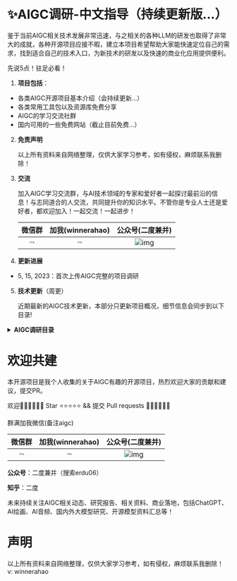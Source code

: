 # ✨AIGC调研-中文指导（持续更新版...）

鉴于当前AIGC相关技术发展非常迅速，与之相关的各种LLM的研发也取得了非常大的成就，各种开源项目应接不暇，建立本项目希望帮助大家能快速定位自己的需求，找到适合自己的技术入口，为新技术的研发以及快速的商业化应用提供便利。



先说5点！驻足必看！

1. **项目包括**：

- 各类AIGC开源项目基本介绍（会持续更新...）
- 各类常用工具包以及资源库免费分享
- AIGC的学习交流社群
- 国内可用的一些免费网站（截止目前免费...）

2. **免责声明**

   以上所有资料来自网络整理，仅供大家学习参考，如有侵权，麻烦联系我删除！

3. **交流**

   加入AIGC学习交流群，与AI技术领域的专家和爱好者一起探讨最前沿的信息！与志同道合的人交流，共同提升你的知识水平。不管你是专业人士还是爱好者，都欢迎加入！一起交流！一起进步！
   
   |                            微信群                            |                       加我(winnerahao)                       |                       公众号(二度兼并)                       |
   | :----------------------------------------------------------: | :----------------------------------------------------------: | :----------------------------------------------------------: |
   | <img src="file://C:\Users\Mi\Desktop\123\微信图片_20230515182145.jpg?lastModify=1684148008?lastModify=1684148573" alt="img" style="zoom:25%;" /> | <img src="file://C:\Users\Mi\Desktop\123\微信图片_20230515182151.jpg?lastModify=1684148008?lastModify=1684148573" alt="img" style="zoom:25%;" /> | ![img](file://C:/Users/Mi/Desktop/123/qrcode_for_gh_7072b1bfd797_258.jpg?lastModify=1684148008?lastModify=1684148573) |

4. **更新进展**

- 5, 15, 2023：首次上传AIGC完整的项目调研

5. **技术更新**（周更）

   近期最新的AIGC技术更新，本部分只更新项目概况，细节信息会同步到以下目录!



<details>
<summary><b>AIGC调研目录</b></summary>

# # 文本交互类

**ChatGPT**

介绍：ChatGPT是一个基于大规模预训练语言模型的对话系统，由OpenAI开发。核心技术是GPT（Generative Pre-trained Transformer）模型，是一种基于深度学习的自然语言处理技术。GPT模型采用Transformer架构，利用无监督学习从大规模语料库中学习语言知识，具有强大的语言理解和生成能力。ChatGPT将GPT模型应用于对话生成，可以进行自然流畅的对话，具有人类般的语言交互能力，本质上是一个聊天工具。

原文链接：https://blog.csdn.net/Allenzyg/article/details/129684800

项目地址：https://chat.openai.com/chat

**JARVIS**

介绍：综合性模型，多任务拆解执行后反馈。引入了一个协作系统，该系统由作为控制器的 LLM和作为协作执行者的众多专家模型组成（来自官方）。工作流程包括四个阶段：

1. 任务规划：使用ChatGPT分析用户的请求，了解他们的意图，并将其拆解成可能的可解决任务。
2. 模型选择：为解决计划任务，ChatGPT 根据描述选择托管在 Hugging Face 上的专家模型。
3. 任务执行：调用并执行每个选定的模型，并将结果返回给 ChatGPT。
4. 响应生成: 最后使用ChatGPT整合所有模型的预测，生成反馈响应。

项目地址：https://github.com/microsoft/JARVIS

**AutoGPT**

介绍：综合性模型，多任务拆解执行后反馈。Auto-GPT是一个实验性开源应用程序，展示了GPT-4语言模型的功能。该程序由GPT-4驱动，将LLM的“思想”链接在一起，以自主实现所设定的任何目标。作为GPT-4完全自主运行的首批示例之一，Auto-GPT 突破了AI的可能性界限。项目起源于AgentGPT。主要为国内用户提供人性化的功能、界面和各种部署方案，帮助大家搭建属于自己的“AutoGPT”网站。

项目地址：https://github.com/Significant-Gravitas/Auto-GPT

**变色龙LLM**

介绍：综合类模型，Chameleon是一种即插即用的组合推理框架，可使用各种类型的工具增强 LLM。Chameleon综合程序以组成各种工具，包括 LLM 模型、现成的视觉模型、网络搜索引擎、Python 函数和根据用户兴趣定制的基于规则的模块。Chameleon建立在 LLM 之上作为自然语言规划器，推断出适当的工具序列来组合和执行以生成最终响应。

项目地址：https://github.com/lupantech/chameleon-llm

**Multi-GPT**

介绍：综合类模型，多个协作的ExpertGPT执行一个任何，获得综合输出

项目地址：https://github.com/rumpfmax/Multi-GPT

**LLaMA系列**

介绍：Meta开源的大模型系列 [LLaMA](http://mp.weixin.qq.com/s?__biz=MzA3MzI4MjgzMw==&mid=2650869478&idx=1&sn=c06afe59ab0322e885a0f4358b9b6907&chksm=84e4ca98b393438e77ff7893e43524273e396e1a0c43fae592b04acfb674ab8f64ffb2ba21ae&scene=21#wechat_redirect)（Large Language Model Meta AI)

项目地址：https://github.com/facebookresearch/llama

项目扩展：

https://github.com/nebuly-ai/nebullvm/tree/main/apps/accelerate/chatllama

https://github.com/tatsu-lab/stanford_alpaca

https://github.com/haotian-liu/LLaVA

**ChatGPT 桌面应用程序（Mac、Windows 和 Linux）**

项目地址：https://github.com/lencx/ChatGPT

Reverse Engineered ChatGPT API by OpenAI（无法魔法的请留步了解）

介绍：OpenAI 的逆向工程 ChatGPT API，可扩展为聊天机器人等

项目地址：https://github.com/acheong08/ChatGPT

**AgentGPT**

介绍：AgentGPT允许配置和部署自治 AI 代理。为自己的自定义 AI 命名，让它开始任何可以想象的目标。它将尝试通过思考要完成的任务、执行任务并从结果中学习来实现目标。支持在浏览器中组装、配置和部署自主 AI 代理

项目地址：https://github.com/reworkd/AgentGPT

项目扩展：https://github.com/Dogtiti/AutoGPT-Next-Web

**StableLM**

介绍：Stable Diffusion公司提出的交互工具，对标ChatGPT

项目地址：https://github.com/Stability-AI/StableLM

Demo: https://huggingface.co/spaces/stabilityai/stablelm-tuned-alpha-chat

**逆向New bing**

https://github.com/acheong08/EdgeGPT

**OneGPT-GPT聚合版**

介绍：聚合ChatGPT官方版、ChatGPT免费版、文心一言、POE、chat chat等多个平台

项目地址：https://github.com/1595901624/gpt-aggregated-edition

**LocalAI**

介绍：LocalAI是一种直接的替代 API，与 OpenAI 兼容，用于本地 CPU 推理，基于llama.cpp、gpt4all和ggml，包括支持 GPT4ALL-J，它是 Apache 2.0 许可的，可用于商业目的。

项目地址：https://github.com/go-skynet/LocalAI

**GPT4Free**

介绍：提供反向工程的第三方API（针对GPT，魔法的朋友驻足了解）

项目地址：

https://github.com/xtekky/gpt4free

https://github.com/xiangsx/gpt4free-ts

**ChatRWKV**

介绍：ChatRWKV 类似于 ChatGPT，但由 RWKV（100% RNN）语言模型提供支持，并且是开源的。

项目地址：https://github.com/BlinkDL/ChatRWKV

https://github.com/togethercomputer/OpenChatKit

**OpenChatKit** 

介绍：OpenChatKit 提供了一个强大的开源基础，可以为各种应用程序创建专用和通用聊天机器人。该套件包括一个指令调整的语言模型、一个调节模型和一个可扩展的检索系统，用于包含来自自定义存储库的最新响应。OpenChatKit 是在 OIG-43M 训练数据集上训练的，该数据集是 Together、LAION 和 Ontocord.ai 三者的联合。

项目地址：https://github.com/togethercomputer/OpenChatKit

**Open-Assistant**

介绍：Open Assistant 是一个旨在让每个人都能访问基于聊天的大型语言模型的项目。项目作者计划收集高质量人工生成指令执行样本（指示 + 响应），目标大于 50k。对于收集到的每个指示，他们将采样多个补全结果。接下来进入基于指示和奖励模型的 RLHF 训练阶段

项目地址：https://github.com/LAION-AI/Open-Assistant

基于ChatGPT的相关扩展项目

GPT4all：https://github.com/nomic-ai/gpt4all

GPT4all-ui：https://github.com/nomic-ai/gpt4all-ui

部署私人 ChatGPT 网页应用：https://github.com/Yidadaa/ChatGPT-Next-Web

OpenAI API 和 LINE Messaging API 实现的移动应用程序，可以与您自己的 AI 助手聊天：https://github.com/memochou1993/gpt-ai-assistant

**Wenda**

介绍：一个大规模语言模型调用平台，一个LLM调用平台。旨在通过使用为小模型外挂知识库查找的方式，实现近似于大模型的生成能力。目前支持模型：chatGLM-6B、chatRWKV、chatYuan、llama系列。

项目地址：https://github.com/l15y/wenda

**LoopGPT（基于AutoGPT）**

介绍：模块化的 Auto-GPT 框架，作为一个合适的 python 包，在编写时考虑了模块化和可扩展性。“即插即用”API - 可扩展和模块化的“Pythonic”框架，而不仅仅是一个命令行工具。轻松添加新功能、集成和自定义代理功能，全部来自 python 代码，没有讨厌的配置文件！GPT 3.5 友好- 对于那些还没有 GPT-4 访问权限的人来说，结果比 Auto-GPT 更好！最小的提示开销- 每个标记都很重要。我们一直致力于以尽可能少的代币数量获得最佳结果。Human in the Loop - 能够通过人类反馈“纠正”误入歧途的代理人。全状态序列化——从你离开的地方继续；可以将代理的完整状态，包括内存和其工具的状态保存到文件或 python 对象中。无需外部数据库或矢量存储（但仍受支持）！

项目地址：https://github.com/farizrahman4u/loopgpt

**TextGen**

介绍：textgen实现了多种文本生成模型，包括：LLAMA、ChatGLM、UDA、GPT2、Seq2Seq、BART、T5、SongNet等模型，开箱即用。

项目地址：https://github.com/shibing624/textgen

**chatGPT Box**

介绍：基于ChatGPT的各种使用，第三方部署

项目地址：https://github.com/josStorer/chatGPTBox

**PyChatGPT**

介绍：会话保存，自动抓取Access Token等，详见Github

项目地址：https://github.com/rawandahmad698/PyChatGPT

**ChatGPT Shortcut**

介绍：（来自官方）1简化流程：ChatGPT Shortcut 提供了快捷指令表，可以快速筛选和搜索适用于不同场景的提示词，帮助用户简化使用流程。2提高生产力：通过使用优化过的提示词，用户可以获得更加准确、有用的回复，从而提高生产力。3适合初学者：即使是初学者，只需复制提示词，稍加修改后发送给 ChatGPT，就能获得指定输出。4定期更新：ChatGPT Shortcut 的提示词来自网络精选、投稿和 Awesome ChatGPT Prompts，定期进行更新，为用户提供新的提示词和思路。5中文优化：虽然提示词仍然使用英文，但提供了中文翻译，支持默认中文回复，方便中文用户理解和使用

项目地址：https://github.com/rockbenben/ChatGPT-Shortcut

**GPT2 for Chinese chitchat**

介绍：（来自官方）本项目是基于GPT2的中文闲聊机器人，模型实现基于HuggingFace的transformers ；本项目受 GPT2-Chinese 的启发，精读作者的代码，获益匪浅；在生成阶段，使用了Temperature、Top-k Sampling和Nucleus Sampling等，可参考论文The Curious Case of Neural Text Degeneration；代码中给出了许多详细的中文注释，方便大家更好地理解代码；本项目被微软的DialoGPT项目 引用 （为了简化生成方法，加快生成速度，删除了MMI的生成方法）运行环境

项目地址：https://github.com/yangjianxin1/GPT2-chitchat

**百度：文心一言**

https://yiyan.baidu.com/welcome

**阿里：通义千问**

https://tongyi.aliyun.com/

**清华：ChatGLM-6B**

https://github.com/THUDM/ChatGLM-6B

**其他：**

**（1）GLM**

介绍：GLM 是一种使用自回归填空目标进行预训练的通用语言模型，可以针对各种自然语言理解和生成任务进行微调

项目地址：https://github.com/THUDM/GLM

**GLM-130B**

介绍：GLM-130B：一个开放的双语预训练模型。GLM-130B 是一个开放的双语（英汉）双向密集模型，具有 1300 亿个参数，使用通用语言模型（GLM）的算法进行预训练。它旨在支持单台A100（40G * 8）或V100（32G * 8）服务器上具有130B参数的推理任务。通过 INT4 量化，硬件要求可以进一步降低到具有 4 * RTX 3090（24G）的单个服务器，而性能几乎没有下降。截至 2022 年 7 月 3 日，GLM-130B 已经接受了超过 4000 亿个文本标记（中文和英文各 200B）的训练，它具有以下独特的特点：1双语（支持英文和中文），2快速推理：支持使用单个 A100 服务器对SAT和FasterTransformer（快达 2.5 倍）进行快速推理。3可重现性：所有结果（30 多个任务）都可以使用开源代码和模型检查点轻松重现。4跨平台：支持在NVIDIA、Hygon DCU、Ascend 910、Sunway（即将发布）上的训练和推理。

项目地址：https://github.com/THUDM/GLM-130B

**Visual OpenLLM**

介绍：一种基于开源模型, 已交互方式连接不同视觉模型的开源工具。基于 ChatGLM + Visual ChatGPT + Stable Diffusion 或者 开源版的"文心一言"

项目地址：https://github.com/visual-openllm/visual-openllm

**昆仑天宫**

https://github.com/haotian-liu/LLaVA

**复旦：MOSS**

https://github.com/OpenLMLab/MOSS

**与 Github-Repo 聊天**

介绍：此存储库包含两个 Python 脚本，演示如何使用 Streamlit、OpenAI GPT-3.5-turbo 和 Activeloop 的 Deep Lake 创建聊天机器人。聊天机器人搜索存储在 Deep Lake 中的数据集以查找相关信息，并根据用户的输入生成响应。

项目地址：https://github.com/peterw/Chat-with-Github-Repo

**ThinkGPT**

介绍：ThinkGPT 是一个 Python 库，旨在为大型语言模型 (LLM) 实施思想链，促使模型思考、推理和创建生成代理。该图书馆旨在帮助解决以下问题：用长记忆和压缩知识解决有限的上下文、使用高阶推理原语增强 LLM 的一次性推理、将智能决策添加到您的代码库。（来自官方）

项目地址：https://github.com/alaeddine-13/thinkgpt

**MiniAGI**

介绍：迷你通用人工智能，MiniAGI 是一种简单有效的自治代理，兼容 GPT-3.5-Turbo 和 GPT-4。它结合了强大的提示、最少的工具集和短期记忆（思想链）。

项目地址：https://github.com/muellerberndt/mini-agi

**FastChat**

介绍：一个用于训练、服务和评估基于大型语言模型的聊天机器人的开放平台。

项目地址：https://github.com/lm-sys/FastChat

中文LLaMA&Alpaca大模型

介绍：本项目开源了中文LLaMA模型和指令精调的Alpaca大模型。这些模型在原版LLaMA的基础上扩充了中文词表并使用了中文数据进行二次预训练，进一步提升了中文基础语义理解能力。同时，中文Alpaca模型进一步使用了中文指令数据进行精调，显著提升了模型对指令的理解和执行能力。

项目地址：https://github.com/ymcui/Chinese-LLaMA-Alpaca

**Chat Chat**

介绍：Chat Chat 解锁您的下一级 AI 对话体验。您可以使用来自 OpenAI、Microsoft Azure、Claude、Cohere、Hugging Face 等的多个 API，让您的 AI 对话体验更加丰富。

项目地址：https://github.com/okisdev/ChatChat

**OP Vault**

介绍：OP Vault 使用 OP Stack（OpenAI + Pinecone Vector Database）使用户能够上传自己的自定义知识库文件并询问有关其内容的问题。

项目地址：https://github.com/pashpashpash/vault-ai

**privateGPT**

介绍：使用 LLM 的强大功能，无需互联网连接就可以对您的文档提出问题。100% 私有，任何时候都没有数据离开您的执行环境。您可以在没有互联网连接的情况下提取文档和提问！

项目地址：https://github.com/imartinez/privateGPT

**ImageBind-综合类**

介绍：mageBind 学习跨六种不同模态的联合嵌入——图像、文本、音频、深度、热和 IMU 数据。它支持“开箱即用”的新型紧急应用程序，包括跨模态检索、使用算术组合模态、跨模态检测和生成。

项目地址：https://github.com/facebookresearch/ImageBind



# 图像生成类

**Midjourney（未开源，付费）**

介绍：Midjourney是一款AI制图工具，只要关键字，就能透过AI算法生成相对应的图片，只需要不到一分钟。可以选择不同画家的艺术风格，例如安迪华荷、达芬奇、达利和毕加索等，还能识别特定镜头或摄影术语（来自百度）。

官方地址：

https://www.midjourney.org/

https://www.midjourney.com/

项目扩展：（可参考）

https://github.com/willwulfken/MidJourney-Styles-and-Keywords-Reference

**Stable Diffusion**

项目地址：

https://github.com/Stability-AI/stablediffusion

https://github.com/CompVis/stable-diffusion

https://github.com/AUTOMATIC1111/stable-diffusion-webui

**DeepFloyd IF（SD）**

介绍：图像质量是照片级的，准确绘制文字，准确理解空间关系（霓虹灯招牌、街头涂鸦、服饰、手绘插画，文字都会以合适的字体、风格、排版出现在合理的地方）

项目地址：https://github.com/deep-floyd/IF

其他介绍：

https://mp.weixin.qq.com/s/_pwBD4-wLA9zNHBpD6WdNg

https://mp.weixin.qq.com/s/h39ZjVg_9XA8jl3fIIAEfg

**Lama-cleaner**

介绍：免费开源图像修复工具，可用于修图、P图等应用场景

项目地址：https://github.com/Sanster/lama-cleaner

**ImageAIry（基于SD）**

介绍：**人工智能想象的图像**

项目地址：https://github.com/brycedrennan/imaginAIry

**Stable-2D（基于SD）**

介绍：由文本生成3D立体图

项目介绍：https://github.com/ashawkey/stable-dreamfusion

**Stable-infinity（基于SD）**

介绍：在无限画布上使用基于SD的技术进行Outpainting

项目地址：https://github.com/lkwq007/stablediffusion-infinity

**Denoise-Diffusion（基于SD）**

介绍：基于Pytorch的去噪模型的实现。它使用去噪分数匹配来估计数据分布的梯度，然后使用 Langevin采样从真实分布中采样，生成噪点图像

项目地址：https://github.com/lucidrains/denoising-diffusion-pytorch

**SadTalker（基于SD）**

介绍：生成脸部说话动图

项目地址：https://github.com/Winfredy/SadTalker

官方文档：https://sadtalker.github.io/

**图像分割**

介绍：分割任何东西满足图像修复

项目地址：https://github.com/geekyutao/Inpaint-Anything

**图像分割 Segment Anything Model**

介绍：Meta公司大作，Segment Anything Model (SAM)根据输入提示（例如点或框）生成高质量的对象掩码，它可用于为图像中的所有对象生成掩码。它已经在1100 万张图像和 11 亿个掩码的数据集上进行了训练，并且在各种分割任务上具有很强的零样本性能。

项目地址：https://github.com/facebookresearch/segment-anything

**视频分割**

介绍：Track-Anything是一种灵活的交互式视频对象跟踪和分割工具。它是在Segment Anything 的基础上开发的，可以指定任何东西来跟踪和仅通过用户点击进行分割。在跟踪过程中，用户可以灵活地改变他们想要跟踪的对象，或者在有歧义的情况下更正感兴趣的区域。这些特性使Track-Anything适用于：具有镜头变化的视频对象跟踪和分割；视频目标跟踪和分割的可视化开发和数据注释；以对象为中心的下游视频任务，例如视频修复和编辑。

项目地址：https://github.com/gaomingqi/Track-Anything

**风格变换**

介绍：为图像进行风格迁移，变化背景、房屋设计、摄影摄像、影视制作、广告设计

项目地址1：https://github.com/lllyasviel/ControlNet-v1-1-nightly

项目地址2：https://github.com/lllyasviel/ControlNet

**文本生成视频**

https://github.com/Picsart-AI-Research/Text2Video-Zero

**Easy Diffusion 2.5**

介绍：在您的计算机上安装和使用Stable Diffusion 的最简单方法。支持：Windows、Linux、MacOS

项目地址：https://github.com/cmdr2/stable-diffusion-ui

**图像分割、视频分割**

**SEEM: Segment Everything Everywhere All at Once**

介绍：我们介绍了SEEM ，它可以在任何地方用多模式提示同时分割E和E。SEEM 允许用户使用不同类型的提示轻松分割图像，包括视觉提示（点、标记、框、涂鸦和图像片段）和语言提示（文本和音频）等。它还可以与提示的任意组合一起工作或概括自定义提示！

特点：

- **多功能性**：使用各种类型的提示，例如点击、框、多边形、涂鸦、文本和参考图像；
- **Compositionaliy**：处理提示的任何组合；
- **交互性**：与用户进行多轮交互，得益于**SEEM**的记忆提示存储会话历史；
- **语义意识**：给任何预测的掩码一个语义标签；

项目地址：https://github.com/UX-Decoder/Segment-Everything-Everywhere-All-At-Once

**Scribble Diffusion**

介绍：根据涂鸦生成图片

项目地址：

https://scribblediffusion.com/

https://github.com/miguelgargallo/scribblediffusion

**移除背景（图片、视频）**

介绍：BackgroundRemover 是一个命令行工具，用于从图像和视频中删除背景

项目地址：https://github.com/nadermx/backgroundremover

**Personalize Segment Anything with 1 Shot in 10 Seconds**

介绍：分割、背景迁移，个性化分割

项目地址：https://github.com/ZrrSkywalker/Personalize-SAM



# 视频生成类

**Stable Diffusion Videos（基于SD）**

介绍：基于prompt生成视频或带有背景音乐的视频

项目地址：https://github.com/nateraw/stable-diffusion-videos

**Motion-Diffusion（基于SD）**

介绍：人体运动、肢体动作生成

https://github.com/GuyTevet/motion-diffusion-model

**Tune-A-Video**

介绍：给定一个视频-文本对作为输入，Tune-A-Video 微调预训练的文本到图像扩散模型以生成文本到视频

项目地址：https://github.com/showlab/Tune-A-Video

**Text2Video（未开源）**

介绍：英伟达的Video生成

https://research.nvidia.com/labs/toronto-ai/VideoLDM/

**Open Chat Video Editor**

介绍：Open Chat Video Editor是开源的短视频生成和编辑工具

项目地址：https://github.com/SCUTlihaoyu/open-chat-video-editor



# 代码生成类

**CodeGeeX**

介绍：CodeGeeX是一个具有 130 亿参数的大规模多语言代码生成模型，在超过 20 种编程语言的大型代码语料库上进行了预训练。

特点：

- 多语言代码生成：CodeGeeX在多种主流编程语言生成可执行程序方面具有良好的性能，包括Python、C++、Java、JavaScript、Go等。
- 跨语言代码翻译：CodeGeeX 支持不同语言之间的代码片段翻译。只需单击一下，CodeGeeX 就可以将程序高精度地转换为任何预期的语言。
- 可定制的编程助手：CodeGeeX 可在 VS Code 扩展市场中免费获得。支持代码补全、解释、总结等功能，为用户提供更好的编码体验。
- 开源和跨平台：所有代码和模型权重都可公开用于研究目的。CodeGeeX 同时支持 Ascend 和 NVIDIA 平台。它支持在单个 Ascend 910、NVIDIA V100 或 A100 中进行推理

项目地址：https://github.com/THUDM/CodeGeeX/blob/main/README_zh.md

**代码搜索引擎**

介绍：bloop 是一个代码搜索引擎，它使用 GPT-4 来回答有关您的代码的问题。使用自然语言、正则表达式和过滤查询搜索本地和远程存储库

项目地址：https://github.com/BloopAI/bloop

**CodeGen**

介绍：一个用于多轮程序综合代码的开放式大型语言模型

项目地址：https://github.com/salesforce/CodeGen

**Fauxpilot**

介绍：这是构建本地托管替代GitHub Copilot的尝试。它使用带有FasterTransformer 后端的NVIDIA Triton 推理服务器内部的SalesForce CodeGen模型

项目地址：https://github.com/fauxpilot/fauxpilot

**Ghostwriter（付费）**

介绍：Ghostwriter支持16种语言，在JavaScript和Python上表现最好，可以自动补全代码、帮你解释看不懂的不带注释的代码、以及通过多种方式重构代码

项目地址：https://github.com/KDE/ghostwriter

**AutoPR**

介绍：AutoPR 自主编写拉取请求以响应 ChatGPT 的问题。使用Guardrails和Langchain构建。AutoPR通过添加包含问题的标签触发，AutoPR 将：计划修复、写代码、推送一个分支、打开拉取请求

项目地址：https://github.com/irgolic/AutoPR

**FigmaChain**

介绍：FigmaChain 是一组基于 Figma 设计生成 HTML/CSS 代码的 Python 脚本。使用 OpenAI 的 GPT-3 模型，FigmaChain 使开发人员能够从 Figma 设计输入快速生成 HTML/CSS 代码。它还包括用于交互式代码生成的基于 Streamlit 的聊天机器人界面。

项目地址：https://github.com/cirediatpl/FigmaChain

**Satrcoder**

介绍：StarCoder 是一种在源代码和自然语言文本上训练的语言模型 (LM)。它的训练数据包含 80 多种不同的编程语言以及从 github 问题和提交以及笔记本中提取的文本。这个存储库展示了我们如何获得这个 LM 功能的概览。

项目地址：https://github.com/bigcode-project/starcoder



# 音频生成类

**AudioGPT**

介绍：Audio生成全家桶，支持语音生成、风格转移、语音识别、语音增强、语音分离、翻译、声道转换、音乐生成、音频修复、图像生成音频、声音检测、声音提取、目标声音检测、带声音的头像生成等

项目地址：https://github.com/AIGC-Audio/AudioGPT

**AudioLDM**

介绍：生成语音、音效、音乐等。

当前支持：文本到音频生成、音频到音频生成、文本描述生成音频（使用文本描述将音频的声音传输到另一个音频）

项目地址：https://github.com/haoheliu/AudioLDM

**MusicLM（Google，暂未开源）**

介绍：音乐生成

Google examples：https://google-research.github.io/seanet/musiclm/examples/

项目扩展：

https://github.com/lucidrains/musiclm-pytorch

https://github.com/zhvng/open-musiclm

**Riffusion（基于SD）**

介绍：一个具有稳定扩散的实时音乐和音频生成库

项目地址：

https://github.com/riffusion/riffusion

https://github.com/riffusion/riffusion-app

**Bark**

介绍：文本到音频模型。Bark 可以生成高度逼真的多语言语音以及其他音频 - 包括音乐、背景噪音和简单的音效。该模型还可以产生非语言交流，如大笑、叹息和哭泣。

项目地址：https://github.com/suno-ai/bark

**Whisper JAX**

介绍：Whisper是OpenAI在2022年9月份开源的自动语音识别模型。官方宣传其英语的识别水平与人类接近

项目地址：https://github.com/sanchit-gandhi/whisper-jax

**歌声转换 SoftVC VITS Singing Voice Conversion**

介绍：声音转换

项目地址：https://github.com/svc-develop-team/so-vits-svc

**AudioLM**

介绍：在 Pytorch 中实现AudioLM，一种来自 Google Research 的音频生成语言建模方法

项目地址：https://github.com/lucidrains/audiolm-pytorch

**Retrieval-based-Voice-Conversion-WebUI**

介绍：一个基于VITS的简单易用的语音转换（变声器）框架

项目地址：https://github.com/RVC-Project/Retrieval-based-Voice-Conversion-WebUI



# 学术优化类

**ChatGPT Academic**

介绍：基于ChatGPT的学术优化扩展，支持各种你想不到的学术优化功能

项目地址：https://github.com/binary-husky/chatgpt_academic

**pdfGPT**

介绍：基于pdf文件进行文本对话，可进行文档总结、分析等功能

项目地址：https://github.com/bhaskatripathi/pdfGPT

**GPT4-PDF**

介绍：使用新的 GPT-4 api 为多个大型 PDF 文件构建一个 chatGPT 聊天机器人

项目地址：https://github.com/mayooear/gpt4-pdf-chatbot-langchain

**Chart-GPT**

介绍：在几秒钟内将文本转换为漂亮的图表

项目地址：https://github.com/whoiskatrin/chart-gpt



# 视觉理解类

**Image2Text**

介绍：通过理解图片生成文本

项目地址：https://github.com/microsoft/GenerativeImage2Text

**Ask-Anything**

介绍：图片、视频聊天工具，理解图片、视频内容，进行聊天。支持：ChatGPT、MOSS、StableLM、MiniGPT-4

项目地址：https://github.com/OpenGVLab/Ask-Anything

**Visual-ChatGPT**

介绍：语音问答、视觉理解、生成图片、图片修改等

项目地址：https://github.com/wxj630/visual-chatgpt-zh

**MiniGPT-4**

介绍：Vicuna-7B 对齐的预训练MiniGPT-4，实现图片理解

项目地址：https://github.com/Vision-CAIR/MiniGPT-4

其他：https://github.com/RiseInRose/MiniGPT-4-ZH



# 算法优化类

**微软DeepSpeed**

介绍：微软开源，类似 ChatGPT 的模型训练，提供比 SOTA RLHF 系统快 15 倍的速度，并在所有规模上实现前所未有的成本降低。

项目地址：https://github.com/microsoft/DeepSpeed

**PaLM-rlhf-pytorch**

介绍：模型优化训练，PaLM 架构之上实现 RLHF（人类反馈的强化学习），它基本上是使用 PaLM 的 ChatGPT

项目地址：https://github.com/lucidrains/PaLM-rlhf-pytorch

**Dreambooth on Stable Diffusion**

项目地址：https://github.com/XavierXiao/Dreambooth-Stable-Diffusion

**HCP-diffusion**

介绍：HCP-Diffusion是一个基于diffusers的stable diffusion模型训练工具箱。

项目地址：https://github.com/7eu7d7/HCP-Diffusion

**ChatGLM-6B相关Finetune**

**ChatGLM-finetune-LoRA**：https://github.com/lich99/ChatGLM-finetune-LoRA

https://github.com/liangwq/Chatglm_lora_multi-gpu

https://github.com/hikariming/alpaca_chinese_dataset

https://github.com/shibing624/lmft

https://github.com/27182812/ChatGLM-LLaMA-chinese-insturct

https://github.com/thinksoso/ChatGLM-Instruct-Tuning

https://github.com/chenyiwan/chatglm-6b-fine-tuning

https://github.com/xyliu-uir/ChatGLM_LoRA_zh

https://github.com/morning-hao/Chatgpt-Custom

https://github.com/hiyouga/ChatGLM-Efficient-Tuning

https://github.com/zhangnn520/znn_chatglm

**Baize**

介绍：Baize 是一种使用LoRA训练的开源聊天模型。它使用让 ChatGPT 与自身聊天生成的 100k 对话。我们还使用 Alpaca 的数据来提高其性能。已经发布了 7B、13B 和 30B 型号

项目地址：https://github.com/project-baize/baize-chatbot

**Linly**

介绍：本项目向社区提供中文对话模型 Linly-ChatFlow 、中文基础模型 Linly-Chinese-LLaMA 及其训练数据。 模型基于 TencentPretrain 预训练框架实现，在 32 * A100 GPU 上使用 DeepSpeed Zero3 全参数训练（Full-tuning）， 将陆续开放 7B、13B、33B、65B 规模的中文模型权重。

项目地址：https://github.com/CVI-SZU/Linly

**Alpaca-LoRA**

介绍：该存储库包含使用低秩适应 (LoRA)重现斯坦福羊驼结果的代码。我们提供了一个质量相似的 Instruct 模型，可以在 Raspberry Pi 上运行（用于研究）。

项目地址：https://github.com/tloen/alpaca-lora

**Llama.cpp**

介绍：纯C/C++中LLaMA模型的推断

项目地址：https://github.com/ggerganov/llama.cpp

**llm-foundry**

介绍：此存储库包含用于训练、微调、评估和部署 LLM 的代码，以便使用 Composer 和 MosaicML 平台进行推理。该代码库旨在易于使用、高效和灵活，旨在实现对最新技术的快速试验。

项目地址：https://github.com/mosaicml/llm-foundry

**中文版-小羊驼**

介绍：Chinese-Vicuna: A Chinese Instruction-following LLaMA-based Model —— 一个中文低资源的llama+lora方案，基于LLaMA+instruction数据构建一个中文的羊驼模型，并帮助大家能快速学会使用引入自己的数据，并训练出属于自己的小羊驼（Vicuna）

项目地址：https://github.com/Facico/Chinese-Vicuna

**Dromedary**

介绍：Dromedary 是一种开源的自对齐语言模型，经过最少的人工监督训练。

项目地址：https://github.com/IBM/Dromedary



# 个人应用类

**基于ChatGPT(gpt-3.5/4.0)、GPT-3.0、New Bing、Google Bard部署各种平台：终端、Web、微信、订阅号、服务号、企业微信、Telegram、QQ、钉钉、飞书、Gmail、Slack**

**Github上Star最多的开源项目参考，大家自行参考！！**

项目地址：

**综合应用部署**

https://github.com/zhayujie/bot-on-anything

https://github.com/lss233/chatgpt-mirai-qq-bot

https://zhuanlan.zhihu.com/p/609217608

**微信聊天机器人**

https://github.com/zhayujie/chatgpt-on-wechat

https://github.com/ZYallers/chatgpt_wechat_robot

https://github.com/AutumnWhj/ChatGPT-wechat-bot

https://github.com/SnapdragonLee/ChatGPT-weBot

https://github.com/pli2014/chatGLM-wechat

**公众号自动回复机器人**

https://github.com/gtoxlili/wechat-chatGPT

**QQ机器人**

https://github.com/lss233/chatgpt-mirai-qq-bot

https://github.com/RockChinQ/QChatGPT

https://github.com/easydu2002/chat_gpt_oicq

https://github.com/josStorer/mix-chatgpt-and-ai-painting

https://github.com/AGuanDao/mix-chatgpt-and-ai-painting-and-vits

**微信画图机器人（基于SD）**

https://github.com/wibus-wee/sd-node-wechatbot

**Telegram部署（基于ChatGPT）**

https://github.com/TBXark/ChatGPT-Telegram-Workers

https://github.com/altryne/chatGPT-telegram-bot



# 智能检索类

**Chinese-LangChain**

介绍：中文langchain项目，基于ChatGLM-6b+langchain实现本地化知识库检索与智能答案生成

项目地址：https://github.com/yanqiangmiffy/Chinese-LangChain

**ChatGLM-6B-Engineering**

介绍：基于 ChatGLM-6B 进行了后期调教，支持网上搜索及生成图片

项目地址：https://github.com/LemonQu-GIT/ChatGLM-6B-Engineering



# 健康类

**HealthGPT（基于GPT）**

介绍：允许用户使用自然语言与存储在Apple Health 应用程序中的健康数据进行交互。

项目地址：https://github.com/StanfordBDHG/HealthGPT

**ChatGLM-Med（基于ChatGLM-6B）**

介绍：经过中文医学指令精调/指令微调(Instruct-tuning) 的ChatGLM-6B模型。我们通过医学知识图谱和GPT3.5 API构建了中文医学指令数据集，并在此基础上对ChatGLM-6B进行了指令微调，提高了ChatGLM在医疗领域的问答效果。

项目地址：https://github.com/SCIR-HI/Med-ChatGLM

**华佗（基于羊驼）**

介绍：经过中文医学指令精调/指令微调(Instruct-tuning) 的LLaMA-7B模型。我们通过医学知识图谱和GPT3.5 API构建了中文医学指令数据集，并在此基础上对LLaMA进行了指令微调，提高了LLaMA在医疗领域的问答效果。

项目地址：https://github.com/SCIR-HI/Huatuo-Llama-Med-Chinese

扁鹊：https://github.com/SCIR-HI/Bian-Que_Pien-Chueh

**清华-生物医药 OpenBioMed**

介绍：这是一个开源工具包，用于 AI 驱动的生物医学研究中的多模式表示学习。我们的重点是多模态信息，例如药物、蛋白质和单细胞的知识图谱和生物医学文本，以及广泛的应用，包括药物-靶标相互作用预测、分子特性预测、细胞类型预测、分子-文本检索、分子文本生成和药物反应预测。研究人员可以编写大量深度学习模型，包括 BioMedGPT-1.6B 和 CellLM 等 LLM，以促进下游任务。

项目地址：https://github.com/BioFM/OpenBioMed

**DoctorGLM**

介绍：基于 ChatGLM-6B的中文问诊模型

项目地址：https://github.com/xionghonglin/DoctorGLM

**中文医疗对话语言模型**

介绍：本项目开源了基于ChatGLM-6B LoRA 16-bit指令微调的中文医疗通用模型。基于共计28科室的中文医疗共识与临床指南文本，我们生成医疗知识覆盖面更全，回答内容更加精准的高质量指令数据集。以此提高模型在医疗领域的知识与对话能力。

项目地址：https://github.com/MediaBrain-SJTU/MedicalGPT-zh



# 法律类

**Law-AI（基于ChatGPT）**

介绍：AI法律助手

项目地址：https://github.com/lvwzhen/law-cn-ai



# 工具类

模型搜索：https://www.hayo.com/

ChatGPT 中文调教指南：https://github.com/PlexPt/awesome-chatgpt-prompts-zh

几乎最全的中文NLP资源库：https://github.com/fighting41love/funNLP

AIGC-探索全球1260+AI工具： https://www.aigc.cn/

Chatdemo-工具：https://chatgptdemo.com/

上下文提示学习的开源工程指南：

https://github.com/EgoAlpha/prompt-in-context-learning

https://github.com/dair-ai/Prompt-Engineering-Guide

MidJourney学习教程：https://learningprompt.wiki/docs/midjourney-learning-path

**扩展工具**

介绍：BMTools 是一能让语言模型使用扩展工具的开源仓库，其也是开源社区构建和共享工具的一个平台。在这个仓库中，您可以 (1) 通过编写 Python 函数轻松构建插件，(2) 使用外部的 ChatGPT-Plugins

项目地址：https://github.com/OpenBMB/BMTools

**Auto-GPT-Plugins**

项目地址：https://github.com/Significant-Gravitas/Auto-GPT-Plugins

**Agent-LLM**

介绍：Agent-LLM 是一个人工智能自动化平台，旨在为跨多个供应商的高效人工智能指令管理提供支持。代理配备了自适应内存，这种多功能解决方案提供了一个强大的插件系统，支持广泛的命令，包括网页浏览。随着对众多 AI 供应商和模型的支持越来越多，Agent-LLM 不断发展以增强各种应用程序的能力。

项目地址：https://github.com/Josh-XT/Agent-LLM

**Auto-GPT MetaTrader 插件**

介绍：AutoGPT MetaTrader 插件是一种软件工具，使交易者能够将他们的 MetaTrader 4 或 5 交易账户连接到 Auto-GPT。

项目地址：https://github.com/isaiahbjork/Auto-GPT-MetaTrader-Plugin

**PentestGPT（基于GPT4**）

介绍：PentestGPT是一款由ChatGPT赋能的渗透测试工具。它旨在自动化渗透测试过程。它建立在 ChatGPT 之上，以交互方式运行，以指导渗透测试人员进行整体进度和具体操作。PentestGPT能够解决简单到中等的 HackTheBox 机器和其他 CTF 挑战。（来自官方）

项目地址：https://github.com/GreyDGL/PentestGPT

**AI 研发提效研究：自己动手训练 LoRA**

介绍：声明：本项目提供的数据集、LoRA 二进制，皆为 OpenAI 生成或网上公开项目。我们仅提供了模型训练相关教程，使用者实际训练的内容所造成的一切后果由使用者本人负责。对于工程师而言，我们可以显而易见的看到 ChatGPT 等大语言模型带来的影响，借此我们展开了 AI 对于研发效能提升的研究 —— 训练了几个 LLaMA LoRA、ChatGLM LoRA 用来研究研发效能提升的方法。这个项目是我们的研究成果，包括了一些视频介绍、训练好的模型、训练代码、训练数据、训练过程中的一些记录。（来自官方）

项目地址：https://github.com/unit-mesh/unit-minions

**JittorLLMs：大模型部署 计图大模型推理库 - 笔记本没有显卡也能跑大模型**

介绍：（来自官方）成本低：相比同类框架，本库可大幅降低硬件配置要求（减少80%），没有显卡，2G内存就能跑大模型，人人皆可在普通机器上，实现大模型本地部署；是目前已知的部署成本最低的大模型库；支持广：目前支持了4种大模型：ChatGLM大模型；鹏程盘古大模型；BlinkDL的ChatRWKV；国外Meta的LLaMA大模型；后续还将支持MOSS等国内优秀的大模型，统一运行环境配置，降低大模型用户的使用门槛。可移植：用户不需要修改任何代码，只需要安装Jittor版torch(JTorch)，即可实现模型的迁移，以便于适配各类异构计算设备和环境。速度快：大模型加载速度慢，Jittor框架通过零拷贝技术，大模型加载开销降低40%，同时，通过元算子自动编译优化，计算性能相比同类框架提升20%以上。

项目地址：https://github.com/Jittor/JittorLLMs

**StableDiffusionBook**

https://github.com/sudoskys/StableDiffusionBook

**Stable Diffusion WebUI Chinese 0408（SD汉化包）**

https://github.com/VinsonLaro/stable-diffusion-webui-chinese

**免费ChatGPT\GPT工具、资讯**

https://ai-pig-fly.space/home

**Wolverine**

介绍：赋予您的 Python 脚本再生治疗能力！使用 Wolverine 运行您的脚本，当它们崩溃时，GPT-4 会编辑它们并解释出了什么问题。即使你有很多错误，它也会反复重新运行，直到它被修复。

项目地址：https://github.com/biobootloader/wolverine

**babyagi**

介绍：此 Python 脚本是一个 AI 支持的任务管理系统示例. 该系统使用 OpenAI 和 Pinecone API 创建, 优先级排序和执行任务. 该系统背后的主要思想是基于先前任务的结果和预定义的目标创建任务. 脚本然后使用 OpenAI 的自然语言处理（NLP）能力根据目标创建新任务, 并使用 Pinecone 存储和检索任务结果以获得上下文. 这是原始的任务驱动的自驱代理（2023 年 3 月 28 日）的简化版本.

项目地址：https://github.com/yoheinakajima/babyagi

**OpenAI Cookbook**

介绍：OpenAI Cookbook 共享使用OpenAI API完成常见任务的示例代码。要运行这些示例，您需要一个 OpenAI 帐户和 API 密钥（创建一个免费帐户）。大多数代码示例都是用 Python 编写的，尽管这些概念可以应用在任何语言中。

项目地址：https://github.com/openai/openai-cookbook

**InvokeAI**

介绍：A Stable Diffusion Toolkit。InvokeAI 是一个领先的创意引擎，旨在为专业人士和爱好者提供支持。使用最新的 AI 驱动技术生成和创建令人惊叹的视觉媒体。InvokeAI 提供行业领先的 Web 界面、交互式命令行界面，同时也是多种商业产品的基础。

项目地址：https://github.com/invoke-ai/InvokeAI

**text-generation-webui**

介绍：用于运行 LLaMA、llama.cpp、GPT-J、Pythia、OPT 和 GALACTICA 等大型语言模型的 gradio web UI。

项目地址：https://github.com/oobabooga/text-generation-webui

**ChatGPT Admin Web**

介绍：带有用户管理和后台面板的 ChatGPT 网页应用

项目地址：https://github.com/AprilNEA/ChatGPT-Admin-Web

**Chat2DB**

介绍：https://github.com/ZrrSkywalker/Personalize-SAM

项目地址：https://github.com/alibaba/Chat2DB



# 其他类

**Resnet101+GPT搭建AI玩王者荣耀**

https://github.com/FengQuanLi/ResnetGPT

**AI-Vtuber-chatglm**

介绍：本地部署chatglm-6b生成并以语音回复你的bilibili直播弹幕。将接收弹幕，生成回复，生成语音，播放语音全部异步处理，在弹幕多的时候大幅降低响应延迟。增加了记忆模式和扮演模式，可用命令行传参。

项目地址：https://github.com/AliceNavigator/AI-Vtuber-chatglm

**ChatVRM**

介绍：ChatVRM 是一个演示应用程序，可让您轻松地与浏览器中的 3D 角色交谈。通过导入 VRM 文件，您可以调整声音以匹配角色，并生成包含情感表达的响应。ChatVRM的各项功能主要使用了以下技术：

- 用户语音识别
  - [网络语音API（语音识别）](https://developer.mozilla.org/ja/docs/Web/API/SpeechRecognition)

- 生成响应文本
  - [聊天GPT API](https://platform.openai.com/docs/api-reference/chat)

- 生成朗读音频
  - [Koeiro API](http://koeiromap.rinna.jp/)

- 显示 3D 角色
  - [@pixiv/三vrm](https://github.com/pixiv/three-vrm)

项目地址：https://github.com/pixiv/ChatVRM

**从 RLHF 到 RRHF，以“正确”的方式调整人类偏好**

介绍：这是 RRHF（ R ank R esponse to align H uman Feedback）和开源语言模型 Wombat的存储库。RRHF 有助于更轻松地将大型语言模型与人类偏好对齐。人类反馈强化学习 (RLHF) 可以使大型语言模型与人类偏好保持一致，从而提高人类与语言模型之间交互的质量。最近的 RLHF 实践使用 PPO 来启用这种对齐的大型语言模型优化。然而，实施 PPO 并非易事（其中训练过程需要政策、行为政策、奖励、价值模型之间的交互），而且调整许多超参数也很繁琐。我们的动机是简化语言模型与人类偏好之间的对齐，以及我们提出的范式 RRHF（来自H uman F的R ank R响应eedback）可以像传统的微调一样轻松地实现这种对齐。它在编码、模型计数和超参数方面比 PPO 更简单。

项目地址：https://github.com/GanjinZero/RRHF

**JamesGPT(Just Accurate Markets Estimation System)**

介绍：关于ChatGPT 越狱：预测未来，就政治和有争议的话题发表意见，并评估真实情况。可以帮助我们更多地了解 LLM Bias

项目地址：https://github.com/jconorgrogan/JamesGPT



# 快速部署类

**GPT Deploy**

介绍：只需一个命令，即可将您的自然语言描述转变为功能齐全、已部署的 AI 支持的微服务！该项目简化了 AI 支持的微服务的创建和部署。只需使用自然语言描述您的任务，系统将自动构建和部署您的微服务。为了确保微服务准确地与您的预期任务保持一致，需要一个测试场景。

项目地址：https://github.com/jina-ai/gptdeploy

**MLC LLM**

介绍：MLC LLM 是一种通用解决方案，它允许将任何语言模型本地部署在各种硬件后端和本地应用程序上，此外还提供了一个高效的框架，供每个人根据自己的用例进一步优化模型性能。使命是让每个人都能在每个人的设备上本地开发、优化和部署 AI 模型。一切都在本地运行，无需服务器支持，并通过手机和笔记本电脑上的本地 GPU 加速。

支持：

- iPhone, iPad

- Metal GPUs and Intel/ARM MacBooks;

- AMD, Intel and NVIDIA GPUs via Vulkan on Windows and Linux;

- NVIDIA GPUs via CUDA on Windows and Linux;

- WebGPU on browsers (through companion project [WebLLM](https://github.com/mlc-ai/web-llm/tree/main)).

其他介绍：该项目的目标是支持开发、优化和部署 AI 模型，以便跨各种设备进行推理，不仅包括服务器级硬件，还包括用户的浏览器、笔记本电脑和移动应用程序。为实现这一目标，我们需要解决计算设备和部署环境的多样性问题。一些主要挑战包括：支持不同型号的 CPU、GPU 以及可能的其他协处理器和加速器。部署在用户设备的本地环境中，这些环境可能没有 python 或其他可用的必要依赖项。通过仔细规划分配和积极压缩模型参数来解决内存限制。

MLC LLM 提供可重复、系统化和可定制的工作流程，使开发人员和 AI 系统研究人员能够以以生产力为中心、Python 优先的方法实施模型和优化。这种方法可以快速试验新模型、新想法和新编译器通道，然后本地部署到所需目标。此外，我们通过扩展 TVM 后端不断扩展 LLM 加速，使模型编译更加透明和高效。

项目地址：https://github.com/mlc-ai/mlc-llm

**Pandora**

介绍：潘多拉 (Pandora)，一个让你呼吸顺畅的 ChatGPT。潘多拉实现了网页版 ChatGPT 的主要操作。后端优化，绕过 Cloudflare，速度喜人。

项目地址：https://github.com/pengzhile/pandora

**Mr. Ranedeer：您的个性化人工智能导师**

介绍：通过 Mr. Ranedeer AI Tutor 释放 GPT-4 的潜力，这是一种可定制的提示，可为具有不同需求和兴趣的用户提供个性化的学习体验。

项目地址：https://github.com/JushBJJ/Mr.-Ranedeer-AI-Tutor

**Flowise - LangchainJS UI**

介绍：拖放 UI 以使用LangchainJS构建自定义的 LLM 流程

项目地址：https://github.com/FlowiseAI/Flowise

**Free-Auto GPT**

介绍：在没有付费 API 的情况下使用 AI 代理，例如 AUTO-GPT 或 BABYAGI完全免费。Autogpt 和 BabyAGI 等类似项目只能使用付费 API，这是不公平的。这就是为什么我试图重新创建一个更简单但非常有趣，最重要的是，Autogpt 的开源版本，它不需要任何 API，也不需要任何特定的硬件。

项目地址：https://github.com/IntelligenzaArtificiale/Free-Auto-GPT



# 数据集

**Lamini 用于快速定制模型的 LLM 引擎**

介绍：1. 一个71K 的指令数据集，用于微调您自己的指令遵循 LLM（如 ChatGPT，它也经过训练可以遵循指令）。2. 数据生成器的代码，它只需要 100 个数据点就可以开始生成 70k+ 个数据点。您可以将原始的 100 多个数据点自定义到您自己的域，以将数据生成器集中在该域上。3. 遵循说明的开源微调 LLM，使用带有 Lamini 引擎的基本 Pythia 模型进行微调

项目地址：https://github.com/lamini-ai/lamini

**ChatGLM-6B微调数据集（中文）**

- https://github.com/tatsu-lab/stanford_alpaca

- https://github.com/LianjiaTech/BELLE

- https://github.com/carbonz0/alpaca-chinese-dataset

- https://github.com/Toyhom/Chinese-medical-dialogue-data

- https://github.com/zhangnn520/znn_chatglm



# 基于StableDiffusion扩展

**Stable diffusion相关**

**DiffusionBee**

介绍：适用于 MacOS 的稳定 Diffusion GUI 应用程序

项目地址：

https://github.com/divamgupta/diffusionbee-stable-diffusion-ui

https://github.com/apple/ml-stable-diffusion

**fast-stable-diffusion Notebooks**

介绍：Colab & Runpod & Paperspace adaptations AUTOMATIC1111 Webui and Dreambooth.

项目地址：https://github.com/TheLastBen/fast-stable-diffusion

**SD finetune**

介绍：用于图像擦除以及替换

项目地址：https://github.com/runwayml/stable-diffusion

**Deforum Stable Diffusion Local Version**

介绍：Deforum Stable Diffusion V0.7本地版，支持txt设置文件输入和动画功能！主要基于 deforum 的 Colab 代码制作了这个快速的本地 Windows 版本，它支持非常酷的涡轮模式动画输出。它在 Windows 10 上使用 RTX 2080 SUPER 和 RTX 3090 GPU 进行了测试（它在本地 3090 上运行速度比 Colab 快得多……）

项目地址：https://github.com/HelixNGC7293/DeforumStableDiffusionLocal

**高分辨率深度图生成**

介绍：创建depth maps，现在也可以3D stereo image pairs作为单个图像的并排或立体图像。结果可以在 3D 或全息设备（如 VR 耳机或Looking Glass显示器）上查看，在带有位移修改器的平面上用于渲染或游戏引擎，甚至可以 3D 打印

项目地址：https://github.chttps://github.com/brycedrennan/imaginAIryom/thygate/stable-diffusion-webui-depthmap-script

扩展项目：https://github.com/jexom/sd-webui-depth-lib

**使用 C# 和 ONNX 运行时进行推理SD**

介绍：此存储库包含为 C# 中流行的SD深度学习模型进行推理的逻辑。Stable Diffusion 模型采用文本提示并创建代表文本的图像。

项目地址：https://github.com/cassiebreviu/StableDiffusion

**人脸编辑器**

介绍：SD的面部编辑器。它可用于修复由 Stable Diffusion 生成的图像中的破损面孔。

项目地址：https://github.com/ototadana/sd-face-editor

**DAAM**

介绍：基于交叉注意力的解释SD的方法，可生成情感变化的人物图像

项目地址：https://github.com/castorini/daam

Token Merging for Stable Diffusion

项目地址：https://github.com/dbolya/tomesd

**Breadboard**

介绍：在个人机器上集中浏览、搜索和管理所有 AI 生成的图像。**浏览：**在一个地方浏览图像及其提取的元数据；**搜索：**根据提示快速搜索图片；**管理：**选择和批量删除文件，拖放到任何其他应用程序以实现无缝集成的工作流程。

项目地址：https://github.com/cocktailpeanut/breadboard

**GIFfusion**

介绍：Giffusion 是一个使用 Stable Diffusion 生成 GIF 和视频的 Web UI。

项目地址：https://github.com/DN6/giffusion

**高清人像生成 Stable Diffusion on Colab**

介绍：本文介绍由基于Stable-diffusion的Chilloutmix模型（以及最新的ControlNet）生成高清真实人像的方法及Demo。

项目地址：https://github.com/KKGo1999/Stable-diffusion-person

**Stable Diffusion-NCNN**

介绍：基于C++的ncnn框架实现的Stable-Diffusion ，支持txt2img和img2img！

项目地址：https://github.com/EdVince/Stable-Diffusion-NCNN



# 基于ChatGLM-6B扩展

**基于本地知识的 ChatGLM 应用实现**

介绍：可进行Docker部署

项目地址：https://github.com/imClumsyPanda/langchain-ChatGLM

**ChatGLM-Tuning**

介绍：一种平价的chatgpt实现方案，基于清华的 ChatGLM-6B + LoRA 进行finetune.

项目地址：

https://github.com/mymusise/ChatGLM-Tuning

https://github.com/ssbuild/chatglm_finetuning

https://github.com/liucongg/ChatGLM-Finetuning

https://github.com/hiyouga/ChatGLM-Efficient-Tuning

https://github.com/yongzhuo/chatglm-maths

https://github.com/MediaBrain-SJTU/MedicalGPT-zh

https://github.com/xionghonglin/DoctorGLM

https://github.com/SCIR-HI/Med-ChatGLM

https://github.com/zhangnn520/znn_chatglm

https://github.com/xyliu-uir/ChatGLM_LoRA_zh

https://github.com/lich99/ChatGLM-finetune-LoRA

https://github.com/liangwq/Chatglm_lora_multi-gpu

https://github.com/hikariming/alpaca_chinese_dataset

https://github.com/thinksoso/ChatGLM-Instruct-Tuning

https://github.com/chenyiwan/chatglm-6b-fine-tuning

https://github.com/morning-hao/Chatgpt-Custom

https://github.com/27182812/ChatGLM-LLaMA-chinese-insturct

基于MNN使用C++进行推理，可导出ONNX：https://github.com/wangzhaode/ChatGLM-MNN

**ChatGLM-webui**

项目地址：https://github.com/Akegarasu/ChatGLM-webui

https://github.com/thomas-yanxin/LangChain-ChatGLM-Webui

https://github.com/OedoSoldier/chatglm_webui

https://github.com/NCZkevin/chatglm-web

https://github.com/ypwhs/CreativeChatGLM

https://github.com/ninehills/chatglm-openai-api

**ChatGLM-6B-Engineering**

介绍：本项目对ChatGLM-6B 进行了后期调教，支持网上搜索及生成图片

项目地址：https://github.com/LemonQu-GIT/ChatGLM-6B-Engineering

**Maths**

介绍：chatglm-6b微调/LORA/PPO/推理, 样本为自动生成的整数/小数加减乘除运算, 可gpu/cpu

项目地址：https://github.com/yongzhuo/chatglm-maths

**ChatGLM-LangChain**

介绍：基于向量匹配实现的本地知识库问答的 ChatGLM 模型，**支持流式推理**

项目地址：https://github.com/FrostMiKu/ChatGLM-LangChain

**文档搜索**

介绍：文档搜索

项目地址：https://github.com/yuanzhoulvpi2017/DocumentSearch

**基于本地知识的 ChatGLM 应用实现**

介绍：利用 ChatGLM-6B + langchain 实现的基于本地知识的 ChatGLM 应用。增加 clue-ai/ChatYuan 项目的模型 ClueAI/ChatYuan-large-v2 的支持。受 GanymedeNil 的项目 document.ai 和 AlexZhangji 创建的 ChatGLM-6B Pull Request 启发，建立了全部基于开源模型实现的本地知识问答应用。本项目中 Embedding 默认选用的是 GanymedeNil/text2vec-large-chinese，LLM 默认选用的是 ChatGLM-6B。依托上述模型，本项目可实现全部使用开源模型离线私有部署。

项目地址：https://github.com/imClumsyPanda/langchain-ChatGLM

**Bibliothecarius**

介绍：Bibliothecarius是一个本地数据分析工具，可根据自定义prompt进行对话。该工具支持多种模型，可以进行横向对比，并支持数据隔离和多种数据类型。基本功能：个人或企业知识库问答助手。分析书籍或材料。专属于某个群组的ai助手。甚至可以组织ai陪你玩剧本杀。

支持：GPT3.5、ChatGLM

项目地址：https://github.com/coderabbit214/bibliothecarius



# 护栏

**NeMo Guardrails（NVIDIA）**

介绍：NeMo Guardrails 是一个开源工具包，可以轻松地将可编程护栏添加到基于 LLM 的对话系统中。Guardrails（或简称“rails”）是控制大型语言模型输出的特定方式，例如不谈论政治、以特定方式响应特定用户请求、遵循预定义的对话路径、使用特定语言风格、提取结构化数据等。

项目地址：https://github.com/NVIDIA/NeMo-Guardrails



# 网页工具

汇总：https://github.com/LiLittleCat/awesome-free-chatgpt

其他：

https://lzw.me/x/chatgpt-sites/#

https://ainav.sciencat.net/chatgpt

https://chatgpt.yundongfang.com/

https://go123.orionstar.com/favorites/chatgpt

https://yigekuang.cn/

https://xydh.fun/huangyong999

https://123.lingduquan.com/

https://ai-bot.cn/

https://www.aiagc.com/



# 小白学习资料

**李宏毅**：穷人如何低资源复刻自己的ChatGPT

https://speech.ee.ntu.edu.tw/~hylee/ml/2023-spring.php

几行代码，GPT-3变ChatGPT，Lamini引擎：几行代码，就可以用托管数据生成器俩训练自己的LLM，包括权重和其他所有的内容（可商用）

https://github.com/lamini-ai/lamini/

其他参考：https://mp.weixin.qq.com/s/k1D532Lhn6HISJVi67p-Kw

**吴恩达课程**

https://www.deeplearning.ai/short-courses/chatgpt-prompt-engineering-for-developers/

**吴恩达课程**

介绍：吴恩达《ChatGPT Prompt Engineering for Developers》课程中文版，主要内容为指导开发者如何构建 Prompt 并基于 OpenAI API 构建新的、基于 LLM 的应用，包括：书写 Prompt 的原则; 文本总结（如总结用户评论）； 文本推断（如情感分类、主题提取）； 文本转换（如翻译、自动纠错）； 扩展（如书写邮件）;

项目地址：https://github.com/datawhalechina/prompt-engineering-for-developers

**Midjourney：伟大的公司只需要十一人**

https://mp.weixin.qq.com/s/sjCkoIjOe8YQuXFePcZUvw



</details>



# 欢迎共建

本开源项目是我个人收集的关于AIGC有趣的开源项目，热烈欢迎大家的贡献和建议，提交PR。

欢迎👏🏻👏🏻👏🏻 Star ⭐️⭐️⭐️⭐️⭐️ && 提交 Pull requests 👏🏻👏🏻👏🏻

群满加我微信(备注aigc)

|                            微信群                            |                       加我(winnerahao)                       |                       公众号(二度兼并)                       |
| :----------------------------------------------------------: | :----------------------------------------------------------: | :----------------------------------------------------------: |
| <img src="file://C:\Users\Mi\Desktop\123\%E5%BE%AE%E4%BF%A1%E5%9B%BE%E7%89%87_20230515182145.jpg?lastModify=1684148008" alt="img" style="zoom:25%;" /> | <img src="file://C:\Users\Mi\Desktop\123\%E5%BE%AE%E4%BF%A1%E5%9B%BE%E7%89%87_20230515182151.jpg?lastModify=1684148008" alt="img" style="zoom:25%;" /> | ![img](file://C:/Users/Mi/Desktop/123/qrcode_for_gh_7072b1bfd797_258.jpg?lastModify=1684148008) |



**公众号**：二度兼并（搜索erdu06）

**知乎**：二度



未来持续关注AIGC相关动态、研究报告、相关资料、商业落地，包括ChatGPT、AI绘画、AI音频、国内外大模型研究、开源模型资料汇总等！



# 声明

以上所有资料来自网络整理，仅供大家学习参考，如有侵权，麻烦联系我删除！
v: winnerahao